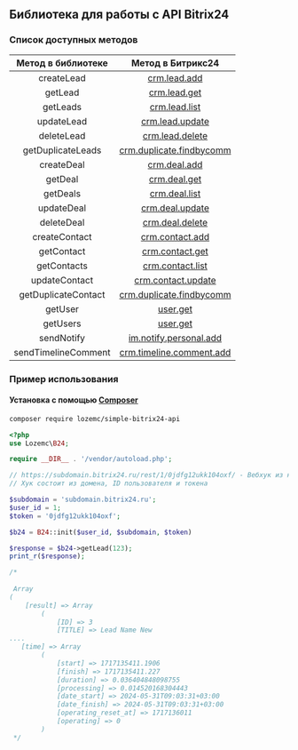 ## Библиотека для работы с API Bitrix24

### Список доступных методов

| Метод в библиотеке  |                                                             Метод в Битрикс24                                                              |
|:-------------------:|:------------------------------------------------------------------------------------------------------------------------------------------:|
|     createLead      |                               [crm.lead.add](https://dev.1c-bitrix.ru/rest_help/crm/leads/crm_lead_add.php)                                |
|       getLead       |                               [crm.lead.get](https://dev.1c-bitrix.ru/rest_help/crm/leads/crm_lead_get.php)                                |
|      getLeads       |                              [crm.lead.list](https://dev.1c-bitrix.ru/rest_help/crm/leads/crm_lead_list.php)                               |
|     updateLead      |                            [crm.lead.update](https://dev.1c-bitrix.ru/rest_help/crm/leads/crm_lead_update.php)                             |
|     deleteLead      |                            [crm.lead.delete](https://dev.1c-bitrix.ru/rest_help/crm/leads/crm_lead_delete.php)                             |
|  getDuplicateLeads  |            [crm.duplicate.findbycomm](https://dev.1c-bitrix.ru/rest_help/crm/auxiliary/duplicates/crm_duplicate_findbycomm.php)            |
|     createDeal      |                               [crm.deal.add](https://dev.1c-bitrix.ru/rest_help/crm/cdeals/crm_deal_add.php)                               |
|       getDeal       |                               [crm.deal.get](https://dev.1c-bitrix.ru/rest_help/crm/cdeals/crm_deal_get.php)                               |
|      getDeals       |                              [crm.deal.list](https://dev.1c-bitrix.ru/rest_help/crm/cdeals/crm_deal_list.php)                              |
|     updateDeal      |                            [crm.deal.update](https://dev.1c-bitrix.ru/rest_help/crm/cdeals/crm_deal_update.php)                            |
|     deleteDeal      |                            [crm.deal.delete](https://dev.1c-bitrix.ru/rest_help/crm/cdeals/crm_deal_delete.php)                            |
|    createContact    |                           [crm.contact.add](https://dev.1c-bitrix.ru/rest_help/crm/contacts/crm_contact_add.php)                           |
|     getContact      |                           [crm.contact.get](https://dev.1c-bitrix.ru/rest_help/crm/contacts/crm_contact_get.php)                           |
|     getContacts     |                          [crm.contact.list](https://dev.1c-bitrix.ru/rest_help/crm/contacts/crm_contact_list.php)                          |
|    updateContact    |                        [crm.contact.update](https://dev.1c-bitrix.ru/rest_help/crm/contacts/crm_contact_update.php)                        |
| getDuplicateContact |            [crm.duplicate.findbycomm](https://dev.1c-bitrix.ru/rest_help/crm/auxiliary/duplicates/crm_duplicate_findbycomm.php)            |
|       getUser       |                                     [user.get](https://dev.1c-bitrix.ru/rest_help/users/user_get.php)                                      |
|      getUsers       |                                     [user.get](https://dev.1c-bitrix.ru/rest_help/users/user_get.php)                                      |
|     sendNotify      | [im.notify.personal.add](https://dev.1c-bitrix.ru/learning/course/index.php?COURSE_ID=93&LESSON_ID=12129&LESSON_PATH=7657.7685.7693.12129) |
| sendTimelineComment |              [crm.timeline.comment.add](https://dev.1c-bitrix.ru/rest_help/crm/timeline/comment/crm_timeline_comment_add.php)              |

###
### Пример использования

#### Установка с помощью [Composer](https://packagist.org/packages/lozemc/simple-bitrix24-api)

```bash
composer require lozemc/simple-bitrix24-api
```

```php
<?php
use Lozemc\B24;

require __DIR__ . '/vendor/autoload.php';

// https://subdomain.bitrix24.ru/rest/1/0jdfg12ukk104oxf/ - Вебхук из настроек интеграций в Bitrix24
// Хук состоит из домена, ID пользователя и токена

$subdomain = 'subdomain.bitrix24.ru';
$user_id = 1;
$token = '0jdfg12ukk104oxf';

$b24 = B24::init($user_id, $subdomain, $token)

$response = $b24->getLead(123);
print_r($response);

/*
 
 Array
(
    [result] => Array
        (
            [ID] => 3
            [TITLE] => Lead Name New
....
   [time] => Array
        (
            [start] => 1717135411.1906
            [finish] => 1717135411.227
            [duration] => 0.036404848098755
            [processing] => 0.014520168304443
            [date_start] => 2024-05-31T09:03:31+03:00
            [date_finish] => 2024-05-31T09:03:31+03:00
            [operating_reset_at] => 1717136011
            [operating] => 0
        )
 */
```
